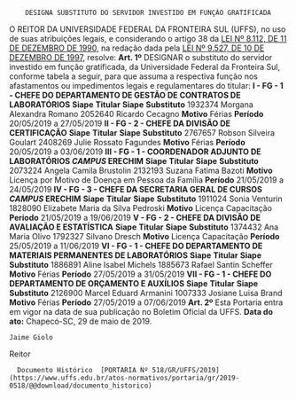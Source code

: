         DESIGNA SUBSTITUTO DO SERVIDOR INVESTIDO EM FUNÇÃO GRATIFICADA  

 O REITOR DA UNIVERSIDADE FEDERAL DA FRONTEIRA SUL (UFFS), no uso de suas atribuições legais, e considerando o artigo 38 da [LEI Nº 8.112, DE 11 DE DEZEMBRO DE 1990](http://www.planalto.gov.br/ccivil_03/LEIS/L8112cons.htm), na redação dada pela [LEI Nº 9.527, DE 10 DE DEZEMBRO DE 1997](http://www.planalto.gov.br/ccivil_03/LEIS/L9527.htm), resolve:   **Art. 1º**  DESIGNAR o substituto do servidor investido em função gratificada, da Universidade Federal da Fronteira Sul, conforme tabela a seguir, para que assuma a respectiva função nos afastamentos ou impedimentos legais e regulamentares do titular: **I - FG - 1 - CHEFE DO DEPARTAMENTO DE GESTÃO DE CONTRATOS DE LABORATÓRIOS**     **Siape**   **Titular**   **Siape**   **Substituto**     1932374   Morgana Alexandra Romano   2052640   Ricardo Cecagno     **Motivo**   Férias   **Período**   20/05/2019 a 27/05/2019     **II - FG - 2 - CHEFE DA DIVISÃO DE CERTIFICAÇÃO**     **Siape**   **Titular**   **Siape**   **Substituto**     2767657   Robson Silveira Goulart   2408269   Julie Rossato Fagundes     **Motivo**   Férias   **Período**   20/05/2019 a 03/06/2019     **III - FG - 1 - COORDENADOR ADJUNTO DE LABORATÓRIOS *CAMPUS*  ERECHIM**     **Siape**   **Titular**   **Siape**   **Substituto**     2073224   Angela Camila Brustolin   2132193   Suzana Fatima Bazoti     **Motivo**   Licença por Motivo de Doença em Pessoa da Família   **Período**   21/05/2019 a 24/05/2019     **IV - FG - 3 - CHEFE DA SECRETARIA GERAL DE CURSOS *CAMPUS*  ERECHIM**     **Siape**   **Titular**   **Siape**   **Substituto**     1911024   Sonia Venturin   1828090   Elizabete Maria da Silva Pedroski     **Motivo**   Licença Capacitação   **Período**   21/05/2019 a 19/06/2019     **V - FG - 2 - CHEFE DA DIVISÃO DE AVALIAÇÃO E ESTATÍSTICA**     **Siape**   **Titular**   **Siape**   **Substituto**     1374432   Ana Maria Olivo   1792327   Silvano Dresch     **Motivo**   Licença Capacitação   **Período**   25/05/2019 a 11/06/2019     **VI - FG - 1 - CHEFE DO DEPARTAMENTO DE MATERIAIS PERMANENTES DE LABORATÓRIOS**     **Siape**   **Titular**   **Siape**   **Substituto**     1886891   Aline Isabel Michels   1885673   Rafael Santin Scheffer     **Motivo**   Férias   **Período**   27/05/2019 a 31/05/2019     **VII - FG - 1 - CHEFE DO DEPARTAMENTO DE ORÇAMENTO E AUXÍLIOS**     **Siape**   **Titular**   **Siape**   **Substituto**     2126900   Marcel Eduard Armanini   1007333   Josiane Luisa Brand     **Motivo**   Férias   **Período**   27/05/2019 a 07/06/2019       **Art. 2º**  Esta Portaria entra em vigor na data de sua publicação no Boletim Oficial da UFFS.      **Data do ato:** Chapecó-SC, 29 de maio de 2019.   
 

    Jaime Giolo   
 Reitor 

      Documento Histórico  [PORTARIA Nº 518/GR/UFFS/2019](https://www.uffs.edu.br/atos-normativos/portaria/gr/2019-0518/@@download/documento_historico)     
      